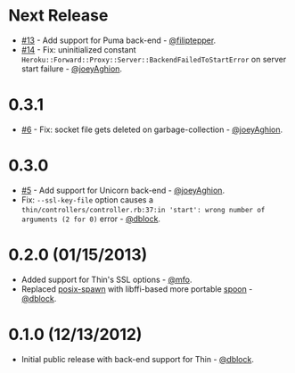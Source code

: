 Next Release
============

* [#13](https://github.com/dblock/heroku-forward/pull/13) - Add support for Puma back-end - [@filiptepper](https://github.com/filiptepper).
* [#14](https://github.com/dblock/heroku-forward/issues/14) - Fix: uninitialized constant `Heroku::Forward::Proxy::Server::BackendFailedToStartError` on server start failure - [@joeyAghion](https://github.com/joeyAghion).

0.3.1
=====

* [#6](https://github.com/dblock/heroku-forward/pull/6) - Fix: socket file gets deleted on garbage-collection - [@joeyAghion](https://github.com/joeyAghion).

0.3.0
=====

* [#5](https://github.com/dblock/heroku-forward/pull/5) - Add support for Unicorn back-end - [@joeyAghion](https://github.com/joeyAghion).
* Fix: `--ssl-key-file` option causes a `thin/controllers/controller.rb:37:in 'start': wrong number of arguments (2 for 0)` error - [@dblock](https://github.com/dblock).

0.2.0 (01/15/2013)
==================

* Added support for Thin's SSL options - [@mfo](https://github.com/mfo).
* Replaced [posix-spawn](https://github.com/rtomayko/posix-spawn) with libffi-based more portable [spoon](https://github.com/headius/spoon) - [@dblock](https://github.com/dblock).

0.1.0 (12/13/2012)
==================

* Initial public release with back-end support for Thin - [@dblock](https://github.com/dblock).

